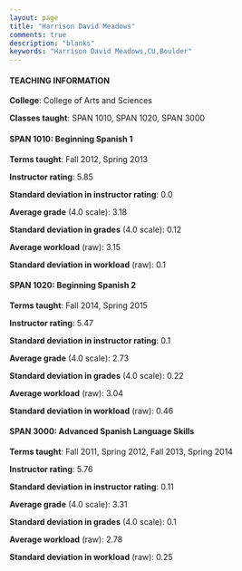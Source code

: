```yaml
---
layout: page
title: "Harrison David Meadows" 
comments: true
description: "blanks"
keywords: "Harrison David Meadows,CU,Boulder"
---
```

<head>
<script src="https://ajax.googleapis.com/ajax/libs/jquery/2.1.3/jquery.min.js"></script>
<script src="https://dl.dropboxusercontent.com/s/pc42nxpaw1ea4o9/highcharts.js?dl=0"></script>
<!-- <script src="../assets/js/highcharts.js"></script> -->
<style type="text/css">@font-face {
	font-family: "Bebas Neue";
	src: url(https://www.filehosting.org/file/details/544349/BebasNeue Regular.otf) format("opentype");
	}
	h1.Bebas { 
		font-family: "Bebas Neue", Verdana, Tahoma;
	}
</style>
</head>
	   
#### TEACHING INFORMATION

**College**: College of Arts and Sciences

**Classes taught**: SPAN 1010, SPAN 1020, SPAN 3000

#### SPAN 1010: Beginning Spanish 1

**Terms taught**: Fall 2012, Spring 2013

**Instructor rating**: 5.85

**Standard deviation in instructor rating**: 0.0

**Average grade** (4.0 scale): 3.18

**Standard deviation in grades** (4.0 scale): 0.12

**Average workload** (raw): 3.15

**Standard deviation in workload** (raw): 0.1

#### SPAN 1020: Beginning Spanish 2

**Terms taught**: Fall 2014, Spring 2015

**Instructor rating**: 5.47

**Standard deviation in instructor rating**: 0.1

**Average grade** (4.0 scale): 2.73

**Standard deviation in grades** (4.0 scale): 0.22

**Average workload** (raw): 3.04

**Standard deviation in workload** (raw): 0.46

#### SPAN 3000: Advanced Spanish Language Skills

**Terms taught**: Fall 2011, Spring 2012, Fall 2013, Spring 2014

**Instructor rating**: 5.76

**Standard deviation in instructor rating**: 0.11

**Average grade** (4.0 scale): 3.31

**Standard deviation in grades** (4.0 scale): 0.1

**Average workload** (raw): 2.78

**Standard deviation in workload** (raw): 0.25

